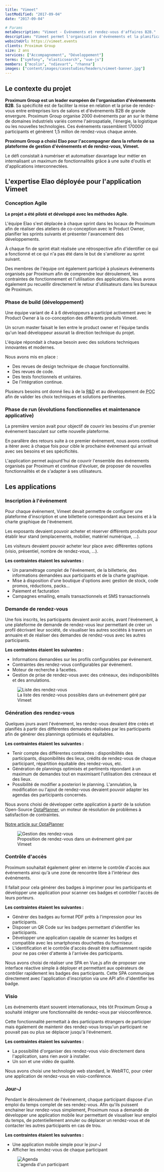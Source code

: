 ```yaml
---
title: "Vimeet"
lastModified: "2017-09-04"
date: "2017-09-04"

# Params
metaDescription: "Vimeet - Événements et rendez-vous d'affaires B2B."
description: "Vimeet permet l'organisation d'événements et la planification de rendez-vous d'affaires B2B."
websiteUrl: https://vimeet.events
clients: Proximum Group
size: 2 ans
services: ["Accompagnement", "Développement"]
terms: ["symfony", "elasticsearch", "vue-js"]
members: ["mcolin", "ndievart", "rhanna"]
images: ["content/images/casestudies/headers/vimeet-banner.jpg"]
---
```


## Le contexte du projet

**Proximum Group est un leader européen de l'organisation d'événements B2B**. Sa spécificité est de faciliter la mise en relation et la prise de rendez-vous entre entreprises lors de salons et d'événements B2B de grande envergure.
Proximum Group organise 2000 événements par an sur le thème de domaines industriels variés comme l'aérospatiale, l'énergie, la logistique ou les nouvelles technologies. Ces événements rassemblent 170000 participants et génèrent 1,5 millon de rendez-vous chaque année.

**Proximum Group a choisi Elao pour l'accompagner dans la refonte de sa plateforme de gestion d'événements et de rendez-vous, Vimeet.**

Le défi consistait à numériser et automatiser davantage leur métier en internalisant un maximum de fonctionnalités grâce à une suite d'outils et d'applications interconnectées.

## L'expertise Elao déployée pour l'application Vimeet

### Conception Agile

**Le projet a été piloté et développé avec les méthodes Agile**.

L'équipe Elao s'est déplacée à chaque sprint dans les locaux de Proximum afin de réaliser des ateliers de co-conception avec le Product Owner, planifier les sprints suivants et présenter l'avancement des développements.

À chaque fin de sprint était réalisée une rétrospective afin d'identifier ce qui a fonctionné et ce qui n'a pas été dans le but de s'améliorer au sprint suivant.

Des membres de l'équipe ont également participé à plusieurs événements organisés par Proximum afin de comprendre leur déroulement, les contraintes de fonctionnement et l'utilisation des applications. Nous avons également pu recueillir directement le retour d'utilisateurs dans les bureaux de Proximum.

### Phase de build (développement)

Une équipe variant de 4 à 6 développeurs a participé activement avec le Product Owner à la co-conception des différents produits Vimeet.

Un scrum master faisait le lien entre le product owner et l'équipe tandis qu'un lead développeur assurait la direction technique du projet.

L'équipe répondait à chaque besoin avec des solutions techniques innovantes et modernes.

Nous avons mis en place :
* Des revues de design technique de chaque fonctionnalité.
* Des revues de code.
* Des tests fonctionnels et unitaires.
* De l'intégration continue.

Plusieurs besoins ont donné lieu à de la <abbr title="Recherche & Développement">R&D</abbr> et au développement de <abbr title="Proof of Concept">POC</abbr> afin de valider les choix techniques et solutions pertinentes.

### Phase de run (évolutions fonctionnelles et maintenance applicative)

La première version avait pour objectif de couvrir les besoins d'un premier événement basculant sur cette nouvelle plateforme.

En parallère des retours suite à ce premier événement, nous avons continué a itérer avec à chaque fois pour cible le prochaine événement qui arrivait avec ses besoins et ses spécificités.

L'application permet aujourd'hui de couvrir l'ensemble des événements organisés par Proximum et continue d'évoluer, de proposer de nouvelles fonctionnalités et de s'adapter à ses utilisateurs.

## Les applications

### Inscription à l'événement

Pour chaque événement, Vimeet devait permettre de configurer une plateforme d'inscription et une billetterie correspondant aux besoins et à la charte graphique de l'événement.

Les exposants devaient pouvoir acheter et réserver différents produits pour établir leur stand (emplacements, mobilier, matériel numérique, ...).

Les visiteurs devaient pouvoir acheter leur place avec différentes options (visio, présentiel, nombre de rendez-vous, ...).

**Les contraintes étaient les suivantes :**

* Un paramétrage complet de l'événement, de la billetterie, des informations demandées aux participants et de la charte graphique.
* Mise à disposition d'une boutique d'options avec gestion de stock, code promos, réductions, packs...
* Paiement et facturation
* Campagnes emailing, emails transactionnels et SMS transactionnels

### Demande de rendez-vous

Une fois inscrits, les participants devaient avoir accès, avant l'événement, à une plateforme de demande de rendez-vous leur permettant de créer un profil décrivant leur société, de visualiser les autres sociétés à travers un annuaire et de réaliser des demandes de rendez-vous avec les autres participants.

**Les contraintes étaient les suivantes :**

* Informations demandées sur les profils configurables par événement.
* Contraintes des rendez-vous configurables par événement.
* Moteur de recherche à facettes.
* Gestion de prise de rendez-vous avec des créneaux, des indisponibilités et des annulations.

<figure>
    <img src="content/images/casestudies/vimeet-catalogue.png" alt="Liste des rendez-vous">
    <figcaption>
      <span class="figure__legend">La liste des rendez-vous possibles dans un événement géré par Vimeet</span>
    </figcaption>
</figure>

### Génération des rendez-vous

Quelques jours avant l'événement, les rendez-vous devaient être créés et planifiés à partir des différentes demandes réalisées par les participants afin de générer des plannings optimisés et équitables.

**Les contraintes étaient les suivantes :**

* Tenir compte des différentes contraintes : disponibilités des participants, disponibilités des lieux, crédits de rendez-vous de chaque participant, répartition équitable des rendez-vous, etc.
* Génération de plannings optimisés et pertinents répondant à un maximum de demandes tout en maximisant l'utilisation des créneaux et des lieux.
* Possibilité de modifier a posteriori le planning. L'annulation, la modification ou l'ajout de rendez-vous devaient pouvoir adapter les agendas des participants concernés.

Nous avons choisi de développer cette application à partir de la solution Open-Source [OptaPlanner](https://www.optaplanner.org/), un moteur de résolution de problèmes à satisfaction de contraintes.

[Notre article sur OptaPlanner](../blog/dev/planification-de-rdv-avec-optaplanner.md)

<figure>
    <img src="content/images/casestudies/vimeet-gdr.png" alt="Gestion des rendez-vous">
    <figcaption>
      <span class="figure__legend">Proposition de rendez-vous dans un événement géré par Vimeet</span>
    </figcaption>
</figure>

### Contrôle d'accès

Proximum souhaitait également gérer en interne le contrôle d'accès aux événements ainsi qu'à une zone de rencontre libre à l'intérieur des événéments.

Il fallait pour cela générer des badges à imprimer pour les participants et développer une application pour scanner ces badges et contrôler l'accès de leurs porteurs.

**Les contraintes étaient les suivantes :**

* Générer des badges au format PDF prêts à l'impression pour les participants.
* Disposer un QR Code sur les badges permettant d'identifier les participants.
* Développer une application capable de scanner les badges et compatible avec les smartphones douchettes du fourniseur.
* L'identification et le contrôle d'accès devait être suffisamment rapide pour ne pas créer d'attente à l'arrivée des participants.

Nous avons choisi de réaliser une SPA en Vue.js afin de proposer une interface réactive simple à déployer et permettant aux opérateurs de contrôler rapidement les badges des participants. Cette SPA communique directement avec l'application d'inscription via une API afin d'identifier les badge.

### Visio

Les événements étant souvent internationaux, très tôt Proximum Group a souhaité intégrer une fonctionnalité de rendez-vous par visioconférence.

Cette fonctionnalité permettait à des participants étrangers de participer mais également de maintenir des rendez-vous lorsqu'un participant ne pouvait pas ou plus se déplacer jusqu'à l'événement.

**Les contraintes étaient les suivantes :**

* La possibilité d'organiser des rendez-vous visio directement dans l'application, sans rien avoir à installer.
* Un son et une vidéo de qualité.

Nous avons choisi une technologie web standard, le WebRTC, pour créer une application de rendez-vous en visio-conférence.

### Jour-J

Pendant le déroulement de l'événement, chaque participant dispose d'un emploi du temps complet de ses rendez-vous. Afin qu'ils puissent enchainer leur rendez-vous simplement, Proximum nous a demandé de développer une application mobile leur permettant de visualiser leur emploi du temps, de potentiellement annuler ou déplacer un rendez-vous et de contacter les autres participants en cas de trou.

**Les contraintes étaient les suivantes :**

* Une application mobile simple pour le jour-J
* Afficher les rendez-vous de chaque participant

<figure>
    <img src="content/images/casestudies/vimeet-mobile.png" alt="Agenda">
    <figcaption>
      <span class="figure__legend">L'agenda d'un participant</span>
    </figcaption>
</figure>
